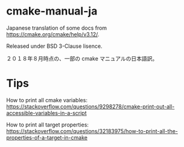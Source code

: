 # cmake-manual-ja

Japanese translation of some docs from https://cmake.org/cmake/help/v3.12/.

Released under BSD 3-Clause lisence.

２０１８年８月時点の、一部の cmake マニュアルの日本語訳。

Tips
=====

How to print all cmake variables:
https://stackoverflow.com/questions/9298278/cmake-print-out-all-accessible-variables-in-a-script

How to print all target properties:
https://stackoverflow.com/questions/32183975/how-to-print-all-the-properties-of-a-target-in-cmake


